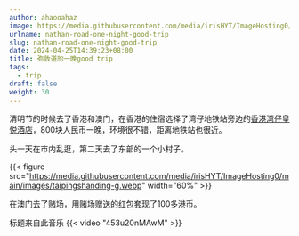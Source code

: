 ```yaml
---
author: ahaooahaz
image: https://media.githubusercontent.com/media/irisHYT/ImageHosting0/main/images/midundao.webp
urlname: nathan-road-one-night-good-trip
slug: nathan-road-one-night-good-trip
date: 2024-04-25T14:39:23+08:00
title: 弥敦道的一晚good trip
tags:
  - trip
draft: false
weight: 30
---
```


<!--more-->

清明节的时候去了香港和澳门，在香港的住宿选择了湾仔地铁站旁边的[香港湾仔皇悦酒店](https://www.empirehotel.com.hk/zh/hotel/empire-hotel-hong-kong-wan-chai/about)，800块人民币一晚，环境很不错，距离地铁站也很近。

头一天在市内乱逛，第二天去了东部的一个小村子。

{{\< figure src="https://media.githubusercontent.com/media/irisHYT/ImageHosting0/main/images/taipingshanding-g.webp" width="60%" >}}

在澳门去了赌场，用赌场赠送的红包套现了100多港币。

标题来自此音乐
{{\< video "453u20nMAwM" >}}
